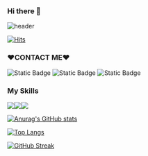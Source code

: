 ### Hi there 👋

<!--
**Saeunnnnni/Saeunnnnni** is a ✨ _special_ ✨ repository because its `README.md` (this file) appears on your GitHub profile.

Here are some ideas to get you started:

- 🔭 I’m currently working on ...
- 🌱 I’m currently learning ...
- 👯 I’m looking to collaborate on ...
- 🤔 I’m looking for help with ...
- 💬 Ask me about ...
- 📫 How to reach me: ...
- 😄 Pronouns: ...
- ⚡ Fun fact: ...
-->

![header](https://capsule-render.vercel.app/api?type=Waving&color=cc99FF&height=300&section=header&text=Hi!%20%20❤️Saeunnni%20world%20❤️&fontSize=60&&fontColor=ffffff)

[![Hits](https://hits.seeyoufarm.com/api/count/incr/badge.svg?url=https%3A%2F%2Fgithub.com%2FSaeunnnnni&count_bg=%23E5E9E3&title_bg=%23DA9CDD&icon=&icon_color=%23E7E7E7&title=Hits&edge_flat=false )](https://hits.seeyoufarm.com)

### ❤️CONTACT ME❤️

 ![Static Badge](https://img.shields.io/badge/velog-%2320C997?link=https%3A%2F%2Fvelog.io%2F%40katejo6011)
![Static Badge](https://img.shields.io/badge/instagram-%23E4405F?label=%E2%9D%A4%EF%B8%8F&labelColor=%23ffffff&link=https%3A%2F%2Fwww.instagram.com%2Fsaeunnnni_diary%2F)
 ![Static Badge](https://img.shields.io/badge/GitHub-%23181717?label=%F0%9F%90%B1&link=https%3A%2F%2Fgithub.com%2FSaeunnnnni)

### My Skills
<div class="box" style="display:flex">
<img src="https://img.shields.io/badge/HTML5-E34F26?style=flat&logo=html5&logoColor=white"/>
<img src="https://img.shields.io/badge/CSS-1572B6?style=flat&logo=css3&logoColor=white"/>
<img src="https://img.shields.io/badge/javascript-F7DF1E?style=flat&logo=javascript&logoColor=white"/>

</div>



[![Anurag's GitHub stats](https://github-readme-stats.vercel.app/api?username=saeunnnnni)](https://github.com/anuraghazra/github-readme-stats)



[![Top Langs](https://github-readme-stats.vercel.app/api/top-langs/?username=saeunnnnni&layout=Pie=Chart=layout)](https://github.com/anuraghazra/github-readme-stats)


[![GitHub Streak](https://streak-stats.demolab.com?user=saeunnnnni&theme=nord&hide_border=true)](https://git.io/streak-stats)
